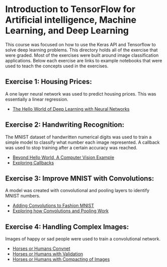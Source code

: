 # Introduction to TensorFlow for Artificial intelligence, Machine Learning, and Deep Learning  
This course was focused on how to use the Keras API and Tensorflow to solve deep learning problems.  This directory holds all of the exercise that were graded.  Most of the exercises were built around image classification applications.  Below each exercise are links to example notebooks that were used to teach the concepts used in the exercises.

## Exercise 1: Housing Prices: 
A one layer neural network was used to predict housing prices.  This was essentially a linear regression.  
- [The Hello World of Deep Learning with Neural Networks](https://github.com/lmoroney/dlaicourse/blob/master/Course%201%20-%20Part%202%20-%20Lesson%202%20-%20Notebook.ipynb)  
## Exercise 2: Handwriting Recognition:  
The MNIST dataset of handwritten numerical digits was used to train a simple model to classify what number each image represented. A callback was used to stop training after a certain accuracy was reached.  
- [Beyond Hello World, A Computer Vision Example](https://colab.research.google.com/github/lmoroney/dlaicourse/blob/master/Course%201%20-%20Part%204%20-%20Lesson%202%20-%20Notebook.ipynb)  
- [Exploring Callbacks](https://github.com/lmoroney/dlaicourse/blob/master/Course%201%20-%20Part%204%20-%20Lesson%204%20-%20Notebook.ipynb)  
## Exercise 3: Improve MNIST with Convolutions:  
A model was created with convolutional and pooling layers to identify MNIST numbers.  
- [Adding Convolutions to Fashion MNIST](https://github.com/lmoroney/dlaicourse/blob/master/Course%201%20-%20Part%206%20-%20Lesson%202%20-%20Notebook.ipynb)  
- [Exploring how Convolutions and Pooling Work](https://github.com/lmoroney/dlaicourse/blob/master/Course%201%20-%20Part%206%20-%20Lesson%203%20-%20Notebook.ipynb)  
## Exercise 4: Handling Complex Images:  
Images of happy or sad people were used to train a convolutional network.  
- [Horses or Humans Convnet](https://github.com/lmoroney/dlaicourse/blob/master/Course%201%20-%20Part%208%20-%20Lesson%202%20-%20Notebook.ipynb)  
- [Horses or Humans with Validation](https://github.com/lmoroney/dlaicourse/blob/master/Course%201%20-%20Part%208%20-%20Lesson%203%20-%20Notebook.ipynb)  
- [Horses or Humans with Compacting of Images](https://github.com/lmoroney/dlaicourse/blob/master/Course%201%20-%20Part%208%20-%20Lesson%204%20-%20Notebook.ipynb)  
